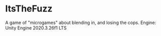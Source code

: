 # ItsTheFuzz
A game of "microgames" about blending in, and losing the cops.
Engine: Unity Engine 2020.3.26f1 LTS